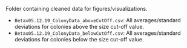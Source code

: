 Folder containing cleaned data for figures/visualizations.

* `Betax05.12.19_ColonyData_aboveCutOff.csv`: All averages/standard deviations for colonies above the size cut-off value.
* `Betax05.12.19_ColonyData_belowCutOff.csv`: All averages/standard deviations for colonies below the size cut-off value.
